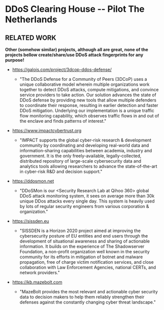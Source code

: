 # DDoS Clearing House -- Pilot The Netherlands


## RELATED WORK
**Other (somehow similar) projects, although all are great, none of the projects bellow create/share/use DDoS attack fingerprints for any purpose!**

- https://galois.com/project/3dcop-ddos-defense/
  - "The DDoS Defense for a Community of Peers (3DCoP) uses a unique collaborative model wherein multiple organizations work together to detect DDoS attacks, compute mitigations, and convince service providers to take action. Our solution advances the state of DDoS defense by providing new tools that allow multiple defenders to coordinate their response, resulting in earlier detection and faster DDoS mitigation. Underlying our implementation is a unique traffic flow monitoring capability, which observes traffic flows in and out of the enclave and finds patterns of interest."

- https://www.impactcybertrust.org 
  - "IMPACT supports the global cyber-risk research & development community by coordinating and developing real-world data and information-sharing capabilities between academia, industry and government. It is the only freely-available, legally-collected, distributed repository of large-scale cybersecurity data and analytics tools allowing researchers to advance the state-of-the-art in cyber-risk R&D and decision support."
  
- https://ddosmon.net 
  - "DDoSMon is our <Security Research Lab at Qihoo 360> global DDoS attack monitoring system, it sees on average more than 30k unique DDos attacks every single day. This system is heavily used by lots of regular security engineers from various corporation & organization."

- https://sissden.eu
  - "SISSDEN is a Horizon 2020 project aimed at improving the cybersecurity posture of EU entities and end users through the development of situational awareness and sharing of actionable information. It builds on the experience of The Shadowserver Foundation, a non-profit organization well known in the security community for its efforts in mitigation of botnet and malware propagation, free of charge victim notification services, and close collaboration with Law Enforcement Agencies, national CERTs, and network providers." 

- https://kb.mazebolt.com
  - "MazeBolt provides the most relevant and actionable cyber security data to decision makers to help them reliably strengthen their defenses against the constantly changing cyber threat landscape."

